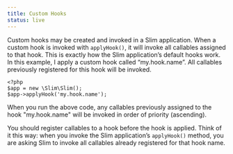 ```yaml
---
title: Custom Hooks
status: live
---
```


Custom hooks may be created and invoked in a Slim application. When a custom hook is invoked with `applyHook()`, it will
invoke all callables assigned to that hook. This is exactly how the Slim application’s default hooks work. In this
example, I apply a custom hook called “my.hook.name”. All callables previously registered for this hook will be invoked.

    <?php
    $app = new \Slim\Slim();
    $app->applyHook('my.hook.name');

When you run the above code, any callables previously assigned to the hook "my.hook.name" will be invoked in order of
priority (ascending).

You should register callables to a hook before the hook is applied. Think of it this way: when you invoke the Slim
application’s `applyHook()` method, you are asking Slim to invoke all callables already registered for that hook name.
